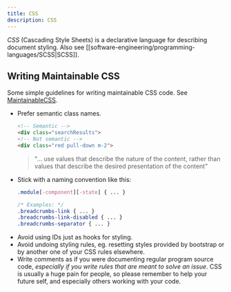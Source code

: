 ```yaml
---
title: CSS
description: CSS
---
```


*CSS* (Cascading Style Sheets) is a declarative language for describing document styling. Also see [[software-engineering/programming-languages/SCSS|SCSS]].

## Writing Maintainable CSS
Some simple guidelines for writing maintainable CSS code. See [MaintainableCSS](https://maintainablecss.com/).
- Prefer semantic class names.
    ```html
    <!-- Semantic -->
    <div class="searchResults">
    <!-- Not semantic -->
    <div class="red pull-down m-2">
    ```
    > "... use values that describe the nature of the content, rather than values that describe the desired presentation of the content"
- Stick with a naming convention like this:
    ```css
    .module[-component][-state] { ... }

    /* Examples: */
    .breadcrumbs-link { ... }
    .breadcrumbs-link-disabled { ... }
    .breadcrumbs-separator { ... }
    ```
- Avoid using IDs just as hooks for styling.
- Avoid undoing styling rules, eg. resetting styles provided by bootstrap or by another one of your CSS rules elsewhere.
- Write comments as if you were documenting regular program source code, *especially if you write rules that are meant to solve an issue*. CSS is usually a huge pain for people, so please remember to help your future self, and especially others working with your code.
